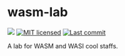 # wasm-lab

[![](https://github.com/Turing-s-Cat/wasm-lab/workflows/wasm-lab/badge.svg)](https://github.com/Turing-s-Cat/wasm-lab/actions?query=workflow%3Awasm-lab)
[![MIT licensed](https://img.shields.io/github/license/Turing-s-Cat/wasm-lab)](./LICENSE)
[![Last commit](https://img.shields.io/github/last-commit/Turing-s-Cat/wasm-lab)](.)


A lab for WASM and WASI cool staffs. 
